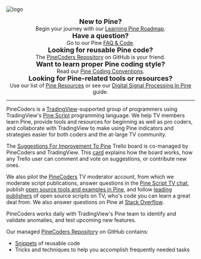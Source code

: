 <!-- Global site tag (gtag.js) - Google Analytics -->
<script> async src="https://www.googletagmanager.com/gtag/js?id=UA-147975914-1"></script>
<script>
  window.dataLayer = window.dataLayer || [];
  function gtag(){dataLayer.push(arguments);}
  gtag('js', new Date());

  gtag('config', 'UA-147975914-1');
</script>

<link rel="icon" href="http://pinecoders.com/favicon.ico?v=2" />

![logo](images/PineCoders.png "PineCoders")


<div align="center"><font size="+1"><strong>New to Pine?<br></strong></font> Begin your journey with our <a href="http://www.pinecoders.com/learning_pine_roadmap">Learning Pine Roadmap</a>.</div>

<div align="center"><font size="+1"><strong>Have a question?<br></strong></font> Go to our Pine <a href="http://www.pinecoders.com/faq_and_code">FAQ & Code</a>.</div>

<div align="center"><font size="+1"><strong>Looking for reusable Pine code?<br></strong></font> The <a href="https://github.com/pinecoders/pine-utils">PineCoders Repository</a>  on GitHub is your friend.</div>

<div align="center"><font size="+1"><strong>Want to learn proper Pine coding style?<br></strong></font> Read our <a href="http://www.pinecoders.com/coding_conventions">Pine Coding Conventions</a>.</div>

<div align="center"><font size="+1"><strong>Looking for Pine-related tools or resources?<br></strong></font> Use our list of <a href="http://www.pinecoders.com/resources">Pine Resources</a> or see our <a href="http://www.pinecoders.com/techniques/dsp">Digital Signal Processing In Pine</a> guide.</div>

---

PineCoders is a [TradingView](https://www.tradingview.com/)-supported group of programmers using TradingView's [Pine Script](https://www.tradingview.com/pine-script-docs/en/v4/Introduction.html) programming language. We help TV members learn Pine, provide tools and resources for beginning as well as pro coders, and collaborate with TradingView to make using Pine indicators and strategies easier for both coders and the at-large TV community.

The [Suggestions For Improvement To Pine](https://trello.com/b/Jmv6c8Cx) Trello board is co-managed by PineCoders and TradingView. This [card](https://trello.com/c/r0jKAKhK) explains how the board works, how any Trello user can comment and vote on suggestions, or contribute new ones.

We also pilot the [PineCoders](https://www.tradingview.com/u/PineCoders/#published-scripts) TV moderator account, from which we moderate script publications, answer questions in the [Pine Script TV chat](https://www.tradingview.com/chat/#BfmVowG1TZkKO235), publish [open source tools and examples in Pine](https://www.tradingview.com/u/PineCoders/#published-scripts), and follow [leading publishers](https://www.tradingview.com/u/PineCoders/#following-people) of open source scripts on TV, who's code you can learn a great deal from. We also answer questions on Pine at [Stack Overflow](https://stackoverflow.com/questions/tagged/pine-script?sort=Newest).

PineCoders works daily with TradingView's Pine team to identify and validate anomalies, and test upcoming new features.

Our managed [PineCoders Repository](https://github.com/pinecoders/pine-utils) on GitHub contains:
- [Snippets](https://github.com/pinecoders/pine-utils/tree/master/snippets) of reusable code
- Tricks and techniques to help you accomplish frequently needed tasks
